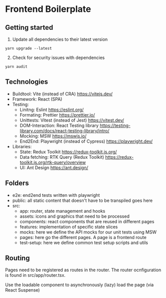 # Frontend Boilerplate

## Getting started

1. Update all dependencies to their latest version

```
yarn upgrade --latest
```

2. Check for security issues with dependencies

```
yarn audit
```

## Technologies

- Buildtool: Vite (instead of CRA) https://vitejs.dev/
- Framework: React (SPA)
- Testing:
  - Linitng: Eslint https://eslint.org/
  - Formating: Prettier https://prettier.io/
  - Unittests: Vitest (instead of Jest) https://vitest.dev/
  - DOM-Interaction: React Testing library https://testing-library.com/docs/react-testing-library/intro/
  - Mocking: MSW https://mswjs.io/
  - End2End: Playwright (instead of Cypress) https://playwright.dev/
- Libraries:
  - State: Redux Toolkit https://redux-toolkit.js.org/
  - Data fetching: RTK Query (Redux Toolkit) https://redux-toolkit.js.org/rtk-query/overview
  - UI: Ant Design https://ant.design/

## Folders
- e2e: end2end tests written with playwright
- public: all static content that doesn't have to be transpiled goes here
- src: 
  - app: router, state management and hooks
  - assets: icons and graphics that need to be processed
  - components: react components that are reused in different pages
  - features: implementation of specific state slices
  - mocks: here we define the API mocks for our unit tests using MSW
  - pages: here go the different pages. A page is a frontend route
  - test-setup: here we define common test setup scripts and utils

## Routing
Pages need to be registered as routes in the router. The router ocnfiguration is found in src/app/router.tsx.

Use the loadable component to asynchronously (lazy) load the page (via React Suspense)